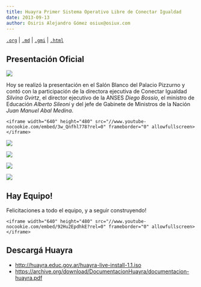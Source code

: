 ```yaml
---
title: Huayra Primer Sistema Operativo Libre de Conectar Igualdad
date: 2013-09-13
author: Osiris Alejandro Gómez osiux@osiux.com
---
```


[`.org`](https://gitlab.com/osiux/osiux.gitlab.io/-/raw/master/2013-09-13-huayra-primer-sistema-operativo-libre-de-conectar-igualdad.org) |
[`.md`](https://gitlab.com/osiux/osiux.gitlab.io/-/raw/master/2013-09-13-huayra-primer-sistema-operativo-libre-de-conectar-igualdad.md) |
[`.gmi`](gemini://gmi.osiux.com/2013-09-13-huayra-primer-sistema-operativo-libre-de-conectar-igualdad.gmi) |
[`.html`](https://osiux.gitlab.io/2013-09-13-huayra-primer-sistema-operativo-libre-de-conectar-igualdad.html)

## Presentación Oficial

[![](https://osiux.com/tmb/huayra-oficial/2013-09-13-1115-8988a5.jpg)](https://osiux.com/img/huayra-oficial/2013-09-13-1115-8988a5.jpg)

Hoy se realizó la presentación en el Salón Blanco del Palacio Pizzurno y
contó con la participación de la directora ejecutiva de Conectar
Igualdad *Silvina Gvirtz*, el director ejecutivo de la ANSES *Diego
Bossio*, el ministro de Educación *Alberto Sileoni* y del jefe de
Gabinete de Ministros de la Nación *Juan Manuel Abal Medina*.

```{=html}
<iframe width="640" height="480" src="//www.youtube-nocookie.com/embed/3w_Qnfhl778?rel=0" frameborder="0" allowfullscreen></iframe>
```
[![](https://osiux.com/tmb/huayra-oficial/2013-09-13-1124-ea0852.jpg)](https://osiux.com/img/huayra-oficial/2013-09-13-1124-ea0852.jpg)

[![](https://osiux.com/tmb/huayra-oficial/2013-09-13-1127-32843f.jpg)](https://osiux.com/img/huayra-oficial/2013-09-13-1127-32843f.jpg)

[![](https://osiux.com/tmb/huayra-oficial/2013-09-13-1131-35fefc.jpg)](https://osiux.com/img/huayra-oficial/2013-09-13-1131-35fefc.jpg)

[![](https://osiux.com/tmb/huayra-oficial/2013-09-13-1141-fc2efc.jpg)](https://osiux.com/img/huayra-oficial/2013-09-13-1141-fc2efc.jpg)

## Hay Equipo!

Felicitaciones a todo el equipo, y a seguir construyendo!

```{=html}
<iframe width="640" height="480" src="//www.youtube-nocookie.com/embed/92Hu2EpdhkE?rel=0" frameborder="0" allowfullscreen></iframe>
```
## Descargá Huayra

-   <http://huayra.educ.gov.ar/huayra-live-install-1.1.iso>
-   <https://archive.org/download/DocumentacionHuayra/documentacion-huayra.pdf>
